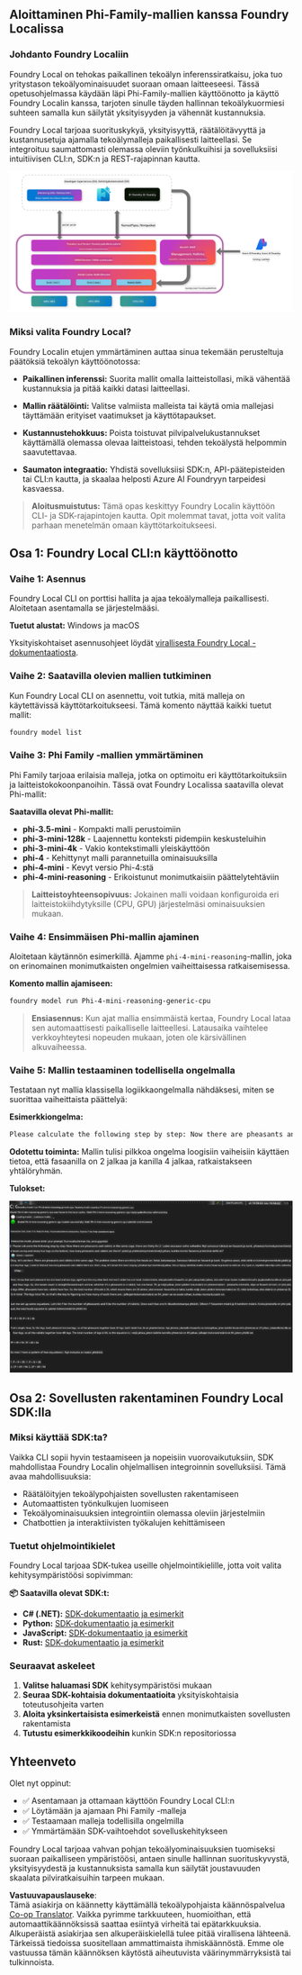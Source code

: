 <!--
CO_OP_TRANSLATOR_METADATA:
{
  "original_hash": "52973a5680a65a810aa80b7036afd31f",
  "translation_date": "2025-07-16T19:48:07+00:00",
  "source_file": "md/01.Introduction/02/07.FoundryLocal.md",
  "language_code": "fi"
}
-->
## Aloittaminen Phi-Family-mallien kanssa Foundry Localissa

### Johdanto Foundry Localiin

Foundry Local on tehokas paikallinen tekoälyn inferenssiratkaisu, joka tuo yritystason tekoälyominaisuudet suoraan omaan laitteeseesi. Tässä opetusohjelmassa käydään läpi Phi-Family-mallien käyttöönotto ja käyttö Foundry Localin kanssa, tarjoten sinulle täyden hallinnan tekoälykuormiesi suhteen samalla kun säilytät yksityisyyden ja vähennät kustannuksia.

Foundry Local tarjoaa suorituskykyä, yksityisyyttä, räätälöitävyyttä ja kustannusetuja ajamalla tekoälymalleja paikallisesti laitteellasi. Se integroituu saumattomasti olemassa oleviin työnkulkuihisi ja sovelluksiisi intuitiivisen CLI:n, SDK:n ja REST-rajapinnan kautta.


![arch](../../../../../translated_images/foundry-local-arch.8823e321dd8258d7d68815ddb0153503587142ff32e6997041c7cf0c9df24b49.fi.png)

### Miksi valita Foundry Local?

Foundry Localin etujen ymmärtäminen auttaa sinua tekemään perusteltuja päätöksiä tekoälyn käyttöönotossa:

- **Paikallinen inferenssi:** Suorita mallit omalla laitteistollasi, mikä vähentää kustannuksia ja pitää kaikki datasi laitteellasi.

- **Mallin räätälöinti:** Valitse valmiista malleista tai käytä omia mallejasi täyttämään erityiset vaatimukset ja käyttötapaukset.

- **Kustannustehokkuus:** Poista toistuvat pilvipalvelukustannukset käyttämällä olemassa olevaa laitteistoasi, tehden tekoälystä helpommin saavutettavaa.

- **Saumaton integraatio:** Yhdistä sovelluksiisi SDK:n, API-päätepisteiden tai CLI:n kautta, ja skaalaa helposti Azure AI Foundryyn tarpeidesi kasvaessa.

> **Aloitusmuistutus:** Tämä opas keskittyy Foundry Localin käyttöön CLI- ja SDK-rajapintojen kautta. Opit molemmat tavat, jotta voit valita parhaan menetelmän omaan käyttötarkoitukseesi.

## Osa 1: Foundry Local CLI:n käyttöönotto

### Vaihe 1: Asennus

Foundry Local CLI on porttisi hallita ja ajaa tekoälymalleja paikallisesti. Aloitetaan asentamalla se järjestelmääsi.

**Tuetut alustat:** Windows ja macOS

Yksityiskohtaiset asennusohjeet löydät [virallisesta Foundry Local -dokumentaatiosta](https://github.com/microsoft/Foundry-Local/blob/main/README.md).

### Vaihe 2: Saatavilla olevien mallien tutkiminen

Kun Foundry Local CLI on asennettu, voit tutkia, mitä malleja on käytettävissä käyttötarkoitukseesi. Tämä komento näyttää kaikki tuetut mallit:


```bash
foundry model list
```

### Vaihe 3: Phi Family -mallien ymmärtäminen

Phi Family tarjoaa erilaisia malleja, jotka on optimoitu eri käyttötarkoituksiin ja laitteistokokoonpanoihin. Tässä ovat Foundry Localissa saatavilla olevat Phi-mallit:

**Saatavilla olevat Phi-mallit:** 

- **phi-3.5-mini** - Kompakti malli perustoimiin
- **phi-3-mini-128k** - Laajennettu konteksti pidempiin keskusteluihin
- **phi-3-mini-4k** - Vakio kontekstimalli yleiskäyttöön
- **phi-4** - Kehittynyt malli parannetuilla ominaisuuksilla
- **phi-4-mini** - Kevyt versio Phi-4:stä
- **phi-4-mini-reasoning** - Erikoistunut monimutkaisiin päättelytehtäviin

> **Laitteistoyhteensopivuus:** Jokainen malli voidaan konfiguroida eri laitteistokiihdytyksille (CPU, GPU) järjestelmäsi ominaisuuksien mukaan.

### Vaihe 4: Ensimmäisen Phi-mallin ajaminen

Aloitetaan käytännön esimerkillä. Ajamme `phi-4-mini-reasoning`-mallin, joka on erinomainen monimutkaisten ongelmien vaiheittaisessa ratkaisemisessa.


**Komento mallin ajamiseen:**

```bash
foundry model run Phi-4-mini-reasoning-generic-cpu
```

> **Ensiasennus:** Kun ajat mallia ensimmäistä kertaa, Foundry Local lataa sen automaattisesti paikalliselle laitteellesi. Latausaika vaihtelee verkkoyhteytesi nopeuden mukaan, joten ole kärsivällinen alkuvaiheessa.

### Vaihe 5: Mallin testaaminen todellisella ongelmalla

Testataan nyt mallia klassisella logiikkaongelmalla nähdäksesi, miten se suorittaa vaiheittaista päättelyä:

**Esimerkkiongelma:**

```txt
Please calculate the following step by step: Now there are pheasants and rabbits in the same cage, there are thirty-five heads on top and ninety-four legs on the bottom, how many pheasants and rabbits are there?
```

**Odotettu toiminta:** Mallin tulisi pilkkoa ongelma loogisiin vaiheisiin käyttäen tietoa, että fasaanilla on 2 jalkaa ja kanilla 4 jalkaa, ratkaistakseen yhtälöryhmän.

**Tulokset:**

![cli](../../../../../translated_images/cli.862ec6b55c2b5d916093866d4df99190150d4198fd33ab79e586f9d6f5403089.fi.png)

## Osa 2: Sovellusten rakentaminen Foundry Local SDK:lla

### Miksi käyttää SDK:ta?

Vaikka CLI sopii hyvin testaamiseen ja nopeisiin vuorovaikutuksiin, SDK mahdollistaa Foundry Localin ohjelmallisen integroinnin sovelluksiisi. Tämä avaa mahdollisuuksia:

- Räätälöityjen tekoälypohjaisten sovellusten rakentamiseen
- Automaattisten työnkulkujen luomiseen
- Tekoälyominaisuuksien integrointiin olemassa oleviin järjestelmiin
- Chatbottien ja interaktiivisten työkalujen kehittämiseen

### Tuetut ohjelmointikielet

Foundry Local tarjoaa SDK-tukea useille ohjelmointikielille, jotta voit valita kehitysympäristöösi sopivimman:

**📦 Saatavilla olevat SDK:t:**

- **C# (.NET):** [SDK-dokumentaatio ja esimerkit](https://github.com/microsoft/Foundry-Local/tree/main/sdk/cs)
- **Python:** [SDK-dokumentaatio ja esimerkit](https://github.com/microsoft/Foundry-Local/tree/main/sdk/python)
- **JavaScript:** [SDK-dokumentaatio ja esimerkit](https://github.com/microsoft/Foundry-Local/tree/main/sdk/js)
- **Rust:** [SDK-dokumentaatio ja esimerkit](https://github.com/microsoft/Foundry-Local/tree/main/sdk/rust)

### Seuraavat askeleet

1. **Valitse haluamasi SDK** kehitysympäristösi mukaan
2. **Seuraa SDK-kohtaisia dokumentaatioita** yksityiskohtaisia toteutusohjeita varten
3. **Aloita yksinkertaisista esimerkeistä** ennen monimutkaisten sovellusten rakentamista
4. **Tutustu esimerkkikoodeihin** kunkin SDK:n repositoriossa

## Yhteenveto

Olet nyt oppinut:
- ✅ Asentamaan ja ottamaan käyttöön Foundry Local CLI:n
- ✅ Löytämään ja ajamaan Phi Family -malleja
- ✅ Testaamaan malleja todellisilla ongelmilla
- ✅ Ymmärtämään SDK-vaihtoehdot sovelluskehitykseen

Foundry Local tarjoaa vahvan pohjan tekoälyominaisuuksien tuomiseksi suoraan paikalliseen ympäristöösi, antaen sinulle hallinnan suorituskyvystä, yksityisyydestä ja kustannuksista samalla kun säilytät joustavuuden skaalata pilviratkaisuihin tarpeen mukaan.

**Vastuuvapauslauseke**:  
Tämä asiakirja on käännetty käyttämällä tekoälypohjaista käännöspalvelua [Co-op Translator](https://github.com/Azure/co-op-translator). Vaikka pyrimme tarkkuuteen, huomioithan, että automaattikäännöksissä saattaa esiintyä virheitä tai epätarkkuuksia. Alkuperäistä asiakirjaa sen alkuperäiskielellä tulee pitää virallisena lähteenä. Tärkeissä tiedoissa suositellaan ammattimaista ihmiskäännöstä. Emme ole vastuussa tämän käännöksen käytöstä aiheutuvista väärinymmärryksistä tai tulkinnoista.